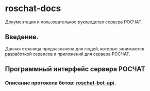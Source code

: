 # roschat-docs
Документация и пользователькое руководство сервера РОСЧАТ.

## Введение.
Данная страница предназначена для людей, которые занимаются разработкой сервисов и приложений для сервера РОСЧАТ.

## Программный интерфейс сервера РОСЧАТ

### Описание протокола ботов: [roschat-bot-api](https://github.com/roschat/roschat-docs/wiki/roschat-bot-api).
